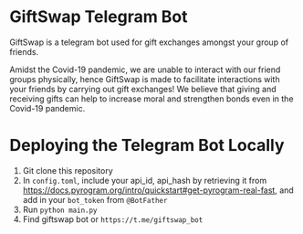 # GiftSwap Telegram Bot

GiftSwap is a telegram bot used for gift exchanges amongst your group of friends.

Amidst the Covid-19 pandemic, we are unable to interact with our friend groups physically, hence GiftSwap is made to facilitate interactions with your friends
by carrying out gift exchanges! We believe that giving and receiving gifts can help to increase moral and strengthen bonds even in the Covid-19 pandemic.

# Deploying the Telegram Bot Locally
1. Git clone this repository
2. In `config.toml`, include your api_id, api_hash by retrieving it from https://docs.pyrogram.org/intro/quickstart#get-pyrogram-real-fast, and add in your `bot_token` from `@BotFather`
3. Run `python main.py` 
4. Find giftswap bot or `https://t.me/giftswap_bot`

